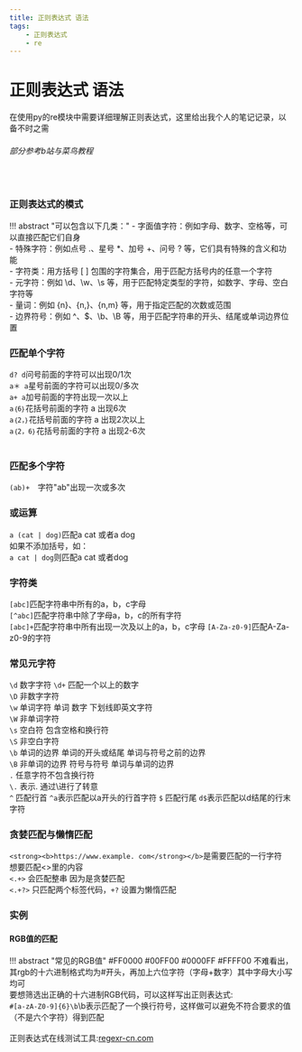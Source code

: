 ```yaml
---
title: 正则表达式 语法
tags:
    - 正则表达式
    - re
---
```

# 正则表达式 语法
在使用py的re模块中需要详细理解正则表达式，这里给出我个人的笔记记录，以备不时之需
###### 部分参考b站与菜鸟教程
<br/>

### 正则表达式的模式
!!! abstract "可以包含以下几类："
    - 字面值字符：例如字母、数字、空格等，可以直接匹配它们自身  
    - 特殊字符：例如点号 .、星号 *、加号 +、问号 ? 等，它们具有特殊的含义和功能  
    - 字符类：用方括号 [ ] 包围的字符集合，用于匹配方括号内的任意一个字符  
    - 元字符：例如 \d、\w、\s 等，用于匹配特定类型的字符，如数字、字母、空白字符等  
    - 量词：例如 {n}、{n,}、{n,m} 等，用于指定匹配的次数或范围  
    - 边界符号：例如 ^、$、\b、\B 等，用于匹配字符串的开头、结尾或单词边界位置  
### 匹配单个字符
`d? d`问号前面的字符可以出现0/1次<br/>
`a＊ a`星号前面的字符可以出现0/多次 <br/>
`a+ a`加号前面的字符出现一次以上<br/>
`a｛6｝`花括号前面的字符 a 出现6次<br/>
`a｛2，｝`花括号前面的字符 a 出现2次以上<br/>
`a｛2，6｝`花括号前面的字符 a 出现2-6次<br/><br/>
### 匹配多个字符
`(ab)+  `字符"ab"出现一次或多次<br/>
### 或运算
`a (cat | dog)`匹配a cat 或者a dog  
如果不添加括号，如：  
`a cat | dog`则匹配a cat 或者dog 
### 字符类  
`[abc]`匹配字符串中所有的a，b，c字母  
`[^abc]`匹配字符串中除了字母a，b，c的所有字符  
`[abc]+`匹配字符串中所有出现一次及以上的a，b，c字母
`[A-Za-z0-9]`匹配A-Za-z0-9的字符  
### 常见元字符  
`\d` 数字字符 `\d+` 匹配一个以上的数字  
`\D` 非数字字符  
`\w` 单词字符 单词 数字 下划线即英文字符  
`\W` 非单词字符  
`\s` 空白符 包含空格和换行符  
`\S` 非空白字符  
`\b` 单词的边界 单词的开头或结尾 单词与符号之前的边界  
`\B` 非单词的边界 符号与符号 单词与单词的边界  
`.` 任意字符不包含换行符  
`\.` 表示. 通过\进行了转意  
`^` 匹配行首  `^a`表示匹配以a开头的行首字符
`$` 匹配行尾  `d$`表示匹配以d结尾的行末字符  
### 贪婪匹配与懒惰匹配  
`<strong><b>https://www.example. com</strong></b>`是需要匹配的一行字符  
想要匹配<>里的内容  
`<.+>` 会匹配整串 因为是贪婪匹配  
`<.+?>` 只匹配两个标签代码，`+?` 设置为懒惰匹配
### 实例
#### RGB值的匹配
!!! abstract "常见的RGB值"
    #FF0000
    #00FF00
    #0000FF
    #FFFF00
不难看出，其rgb的十六进制格式均为#开头，再加上六位字符（字母+数字）其中字母大小写均可  
要想筛选出正确的十六进制RGB代码，可以这样写出正则表达式:  
`#[a-zA-Z0-9]{6}\b`\b表示匹配了一个换行符号，这样做可以避免不符合要求的值（不是六个字符）得到匹配
<br/>
<br/>
正则表达式在线测试工具:[regexr-cn.com](https://regexr-cn.com/)
